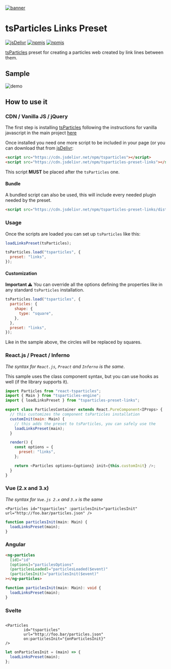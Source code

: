 [![banner](https://particles.js.org/images/banner2.png)](https://particles.js.org)

# tsParticles Links Preset

[![jsDelivr](https://data.jsdelivr.com/v1/package/npm/tsparticles-preset-links/badge)](https://www.jsdelivr.com/package/npm/tsparticles) [![npmjs](https://badge.fury.io/js/tsparticles-preset-links.svg)](https://www.npmjs.com/package/tsparticles-preset-links) [![npmjs](https://img.shields.io/npm/dt/tsparticles-preset-links)](https://www.npmjs.com/package/tsparticles-preset-links)

[tsParticles](https://github.com/matteobruni/tsparticles) preset for creating a particles web created by link lines
between them.

## Sample

![demo](https://raw.githubusercontent.com/matteobruni/tsparticles/v1/presets/links/images/sample.png)

## How to use it

### CDN / Vanilla JS / jQuery

The first step is installing [tsParticles](https://github.com/matteobruni/tsparticles) following the instructions for
vanilla javascript in the main project [here](https://github.com/matteobruni/tsparticles)

Once installed you need one more script to be included in your page (or you can download that
from [jsDelivr](https://www.jsdelivr.com/package/npm/tsparticles-preset-links):

```html
<script src="https://cdn.jsdelivr.net/npm/tsparticles"></script>
<script src="https://cdn.jsdelivr.net/npm/tsparticles-preset-links"></script>
```

This script **MUST** be placed after the `tsParticles` one.

#### Bundle

A bundled script can also be used, this will include every needed plugin needed by the preset.

```html
<script src="https://cdn.jsdelivr.net/npm/tsparticles-preset-links/dist/tsparticles.preset.links.bundle.min.js"></script>
```

### Usage

Once the scripts are loaded you can set up `tsParticles` like this:

```javascript
loadLinksPreset(tsParticles);

tsParticles.load("tsparticles", {
  preset: "links",
});
```

#### Customization

**Important ⚠️**
You can override all the options defining the properties like in any standard `tsParticles` installation.

```javascript
tsParticles.load("tsparticles", {
  particles: {
    shape: {
      type: "square",
    },
  },
  preset: "links",
});
```

Like in the sample above, the circles will be replaced by squares.

### React.js / Preact / Inferno

_The syntax for `React.js`, `Preact` and `Inferno` is the same_.

This sample uses the class component syntax, but you can use hooks as well (if the library supports it).

```javascript
import Particles from "react-tsparticles";
import { Main } from "tsparticles-engine";
import { loadLinksPreset } from "tsparticles-preset-links";

export class ParticlesContainer extends React.PureComponent<IProps> {
  // this customizes the component tsParticles installation
  customInit(main: Main) {
    // this adds the preset to tsParticles, you can safely use the
    loadLinksPreset(main);
  }

  render() {
    const options = {
      preset: "links",
    };

    return <Particles options={options} init={this.customInit} />;
  }
}
```

### Vue (2.x and 3.x)

_The syntax for `Vue.js 2.x` and `3.x` is the same_

```vue
<Particles id="tsparticles" :particlesInit="particlesInit" url="http://foo.bar/particles.json" />
```

```js
function particlesInit(main: Main) {
  loadLinksPreset(main);
}
```

### Angular

```html
<ng-particles
  [id]="id"
  [options]="particlesOptions"
  (particlesLoaded)="particlesLoaded($event)"
  (particlesInit)="particlesInit($event)"
></ng-particles>
```

```ts
function particlesInit(main: Main): void {
  loadLinksPreset(main);
}
```

### Svelte

```sveltehtml

<Particles
        id="tsparticles"
        url="http://foo.bar/particles.json"
        on:particlesInit="{onParticlesInit}"
/>
```

```js
let onParticlesInit = (main) => {
  loadLinksPreset(main);
};
```
